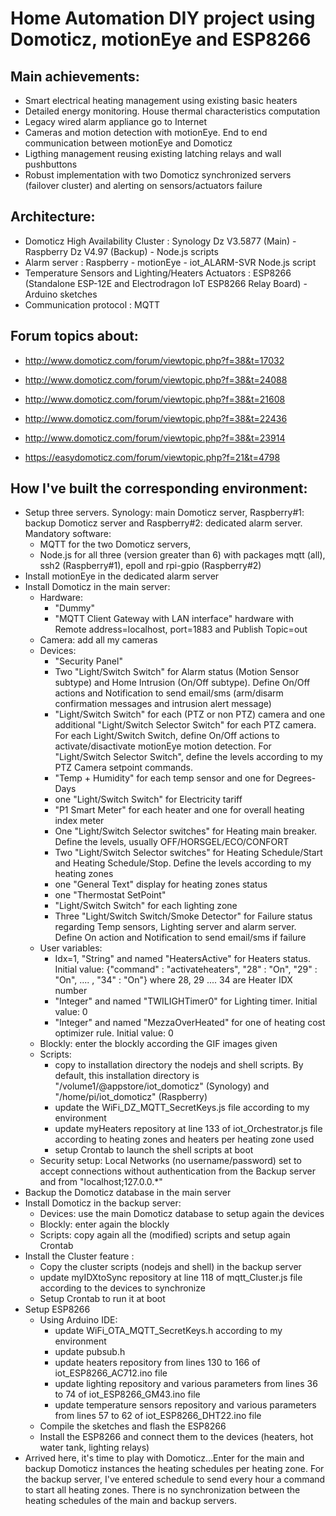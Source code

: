 # Home Automation DIY project using Domoticz, motionEye and ESP8266

## Main achievements:
  - Smart electrical heating management using existing basic heaters
  - Detailed energy monitoring. House thermal characteristics computation
  - Legacy wired alarm appliance go to Internet
  - Cameras and motion detection with motionEye. End to end communication between motionEye and Domoticz 
  - Ligthing management reusing existing latching relays and wall pushbuttons
  - Robust implementation with two Domoticz synchronized servers (failover cluster) and alerting on sensors/actuators failure 

## Architecture:
  - Domoticz High Availability Cluster : Synology Dz V3.5877 (Main) - Raspberry Dz V4.97 (Backup) - Node.js scripts
  - Alarm server : Raspberry - motionEye - iot_ALARM-SVR Node.js script
  - Temperature Sensors and Lighting/Heaters Actuators : ESP8266 (Standalone ESP-12E and Electrodragon IoT ESP8266 Relay Board) - Arduino sketches
  - Communication protocol : MQTT

## Forum topics about:
  - http://www.domoticz.com/forum/viewtopic.php?f=38&t=17032
  
  - http://www.domoticz.com/forum/viewtopic.php?f=38&t=24088

  - http://www.domoticz.com/forum/viewtopic.php?f=38&t=21608

  - http://www.domoticz.com/forum/viewtopic.php?f=38&t=22436

  - http://www.domoticz.com/forum/viewtopic.php?f=38&t=23914

  - https://easydomoticz.com/forum/viewtopic.php?f=21&t=4798

## How I've built the corresponding environment:
  - Setup three servers. Synology: main Domoticz server, Raspberry#1: backup Domoticz server and Raspberry#2: dedicated alarm server. Mandatory software:
     - MQTT for the two Domoticz servers,
     - Node.js for all three (version greater than 6) with packages mqtt (all), ssh2 (Raspberry#1), epoll and rpi-gpio (Raspberry#2)    
  - Install motionEye in the dedicated alarm server
  - Install Domoticz in the main server:
     - Hardware: 
         - "Dummy"
         - "MQTT Client Gateway with LAN interface" hardware with Remote address=localhost, port=1883 and Publish Topic=out
     - Camera: add all my cameras
     - Devices: 
         - "Security Panel"
         - Two "Light/Switch Switch" for Alarm status (Motion Sensor subtype) and Home Intrusion (On/Off subtype). Define On/Off actions and Notification to send email/sms (arm/disarm confirmation messages and intrusion alert message) 
         - "Light/Switch Switch" for each (PTZ or non PTZ) camera and one additional "Light/Switch Selector Switch" for each PTZ camera. For each Light/Switch Switch, define On/Off actions to activate/disactivate motionEye motion detection. For "Light/Switch Selector Switch", define the levels according to my PTZ Camera setpoint commands.
         - "Temp + Humidity" for each temp sensor and one for Degrees-Days
         - one "Light/Switch Switch" for Electricity tariff
         - "P1 Smart Meter" for each heater and one for overall heating index meter 
         - One "Light/Switch Selector switches" for Heating main breaker. Define the levels, usually OFF/HORSGEL/ECO/CONFORT 
         - Two "Light/Switch Selector switches" for Heating Schedule/Start and Heating Schedule/Stop. Define the levels according to my heating zones
         - one "General	Text" display for heating zones status
         - one "Thermostat SetPoint"
         - "Light/Switch Switch" for each lighting zone
         - Three "Light/Switch Switch/Smoke Detector" for Failure status regarding Temp sensors, Lighting server and alarm server. Define On action and Notification to send email/sms if failure 
     - User variables: 
         - Idx=1, "String" and named "HeatersActive" for Heaters status. Initial value: {"command" : "activateheaters", "28" : "On", "29" : "On", .... , "34" : "On"} where 28, 29 .... 34 are Heater IDX number
         - "Integer" and named "TWILIGHTimer0" for Lighting timer. Initial value: 0  
         - "Integer" and named "MezzaOverHeated" for one of heating cost optimizer rule. Initial value: 0 
     - Blockly: enter the blockly according the GIF images given
     - Scripts: 
         - copy to installation directory the nodejs and shell scripts. By default, this installation directory is "/volume1/@appstore/iot_domoticz" (Synology) and "/home/pi/iot_domoticz" (Raspberry)
         - update the WiFi_DZ_MQTT_SecretKeys.js file according to my environment
         - update myHeaters repository at line 133 of iot_Orchestrator.js file according to heating zones and heaters per heating zone used 
         - setup Crontab to launch the shell scripts at boot
     - Security setup: Local Networks (no username/password) set to accept connections without authentication from the Backup server and from "localhost;127.0.0.*"      
  - Backup the Domoticz database in the main server
  - Install Domoticz in the backup server:
     - Devices: use the main Domoticz database to setup again the devices
     - Blockly: enter again the blockly
     - Scripts: copy again all the (modified) scripts and setup again Crontab
  -  Install the Cluster feature :
     - Copy the cluster scripts (nodejs and shell) in the backup server
     - update myIDXtoSync repository at line 118 of mqtt_Cluster.js file according to the devices to synchronize 
     - Setup Crontab to run it at boot
  - Setup ESP8266
     - Using Arduino IDE:  
         - update WiFi_OTA_MQTT_SecretKeys.h according to my environment
         - update pubsub.h
         - update heaters repository from lines 130 to 166 of iot_ESP8266_AC712.ino file
         - update lighting repository and various parameters from lines 36 to 74 of iot_ESP8266_GM43.ino file
         - update temperature sensors repository and various parameters from lines 57 to 62 of iot_ESP8266_DHT22.ino file
     - Compile the sketches and flash the ESP8266 
     - Install the ESP8266 and connect them to the devices (heaters, hot water tank, lighting relays)
  - Arrived here, it's time to play with Domoticz...Enter for the main and backup Domoticz instances the heating schedules per heating zone. For the backup server, I've entered schedule to send every hour a command to start all heating zones. There is no synchronization between the heating schedules of the main and backup servers.
           
